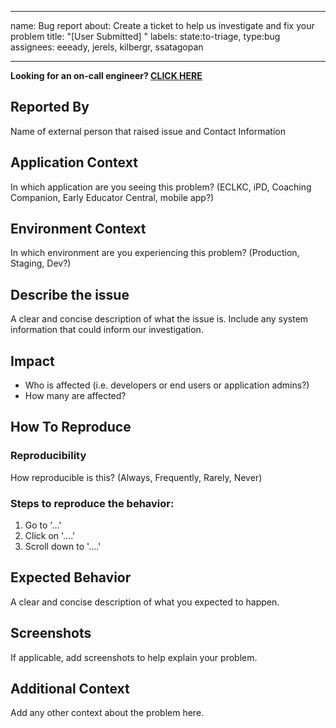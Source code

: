 ______________________________________________________________________

name: Bug report
about: Create a ticket to help us investigate and fix your problem
title: "\[User Submitted\] <Problem seen>"
labels: state:to-triage, type:bug
assignees: eeeady, jerels, kilbergr, ssatagopan

______________________________________________________________________

**Looking for an on-call engineer? [CLICK HERE](../../docs/how-we-work/pagerduty-email.md)**

## Reported By

Name of external person that raised issue and Contact Information

## Application Context

In which application are you seeing this problem? (ECLKC, iPD, Coaching Companion, Early Educator Central, mobile app?)

## Environment Context

In which environment are you experiencing this problem? (Production, Staging, Dev?)

## Describe the issue

A clear and concise description of what the issue is. Include any system information that could inform our investigation.

## Impact

- Who is affected (i.e. developers or end users or application admins?)
- How many are affected?

## How To Reproduce

### Reproducibility

How reproducible is this? (Always, Frequently, Rarely, Never)

### Steps to reproduce the behavior:

1. Go to '...'
1. Click on '....'
1. Scroll down to '....'

## Expected Behavior

A clear and concise description of what you expected to happen.

## Screenshots

If applicable, add screenshots to help explain your problem.

## Additional Context

Add any other context about the problem here.
